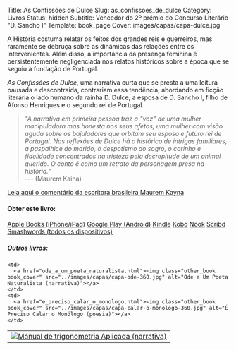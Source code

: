 Title: As Confissões de Dulce
Slug: as_confissoes_de_dulce
Category: Livros
Status: hidden
Subtitle: Vencedor do 2º prémio do Concurso Literário "D. Sancho I"
Template: book_page
Cover: images/capas/capa-dulce.jpg


A História costuma relatar os feitos dos grandes reis e guerreiros, mas raramente se debruça sobre as dinâmicas das relações entre os intervenientes. Além disso, a importância da presença feminina é persistentemente negligenciada nos relatos históricos sobre a época que se seguiu à fundação de Portugal. 

*As Confissões de Dulce*, uma narrativa curta que se presta a uma leitura pausada e descontraída, contrariam essa tendência, abordando em ficção literária o lado humano da rainha D. Dulce, a esposa de D. Sancho I, filho de Afonso Henriques e o segundo rei de Portugal. 
  
  
> *"A narrativa em primeira pessoa traz a "voz" de uma mulher manipuladora mas honesta nos seus afetos, uma mulher com visão aguda sobre os bajuladores que orbitam seu esposo e futuro rei de Portugal. Nas reflexões de Dulce há o histórico de intrigas familiares, a paspalhice do marido, o despotismo do sogro, o carinho e fidelidade concentrados na tristeza pela decrepitude de um animal querido. O conto é como um retrato da personagem presa na história."*  
> --- (Maurem Kaina) 

[Leia aqui o comentário da escritora brasileira Maurem Kayna]({filename}/artigos/2011/2011-11-11_no_confessionario_com_dulce.md)


#### Obter este livro:

<div class="get_book">
  <a href="https://itunes.apple.com/pt/book/id476477238" class="store_button">Apple Books (iPhone/iPad)</a> 
  <a href="https://play.google.com/store/books/details/Victor_Domingos_As_Confissões_de_Dulce?id=a4R0BgAAQBAJ" class="store_button">Google Play (Android)</a> 
  <a href="https://www.amazon.com/dp/B0060CY896/ref=as_li_tf_til?tag=victodomin-20&camp=14573&creative=327641&linkCode=as1&creativeASIN=B0060CY896&adid=0MC4Q0Z0VNX3203V47M7&&ref-refURL=http%3A%2F%2Fwww.victordomingos.com%2F" class="store_button">Kindle</a> 
  <a href="https://www.kobobooks.com/ebook/As-Confissões-de-Dulce/book-B_k4pTLphk-GMJVhh1NsCQ/page1.html" class="store_button">Kobo</a> 
  <a href="https://www.barnesandnoble.com/w/as-confissoes-de-dulce-victor-domingos/1107044149?ean=2940032815952&itm=2&usri=victor+domingos" class="store_button">Nook</a> 
  <a href="https://pt.scribd.com/book/193633339/As-Confissoes-de-Dulce" class="store_button">Scribd</a> 
  <a href="https://www.smashwords.com/books/view/96652?ref=victordomingos" class="store_button">Smashwords (todos os dispositivos)</a>


<div class="related_books">
<h5 class="related_articles_header">Outros livros:</h5>
<table>
  <tr>
    <td>
      <a href="manual_de_trigonometria_aplicada.html"><img class="other_book book_cover" src="../images/capas/capa-manual-360.jpg" alt="Manual de trigonometria Aplicada (narrativa)"></a>
    </td>
  
    <td>
      <a href="ode_a_um_poeta_naturalista.html"><img class="other_book book_cover" src="../images/capas/capa-ode-360.jpg" alt="Ode a Um Poeta Naturalista (narrativa)"></a>
    </td>
    <td>
      <a href="e_preciso_calar_o_monologo.html"><img class="other_book book_cover" src="../images/capas/capa-calar-o-monologo-360.jpg" alt="É Preciso Calar o Monólogo (poesia)"></a>
    </td>
  </tr>
        
</table>
</div>